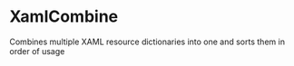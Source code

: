 # XamlCombine
Combines multiple XAML resource dictionaries into one and sorts them in order of usage
